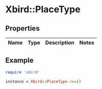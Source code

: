 # Xbird::PlaceType

## Properties

| Name | Type | Description | Notes |
| ---- | ---- | ----------- | ----- |

## Example

```ruby
require 'xbird'

instance = Xbird::PlaceType.new()
```

